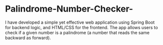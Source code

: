 # Palindrome-Number-Checker-
I have developed a simple yet effective web application using Spring Boot for backend logic, and HTML/CSS for the frontend. The app allows users to check if a given number is a palindrome (a number that reads the same backward as forward).
